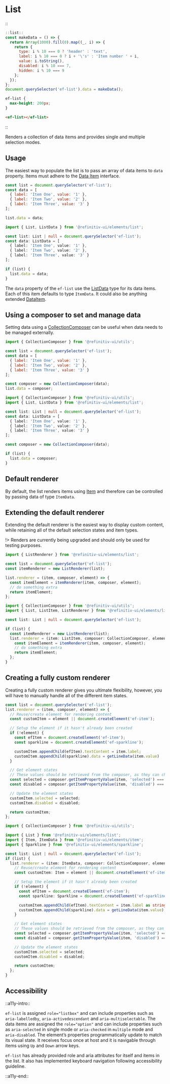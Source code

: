 <!--
type: page
title: List
location: ./elements/list
layout: default
language_tabs: [javascript, typescript]
-->

# List

::
```javascript
::list::
const makeData = () => {
  return Array(1000).fill(0).map((_, i) => {
    return {
      type: i % 10 === 0 ? 'header' : 'text',
      label: i % 10 === 0 ? i + '\'s' : 'Item number ' + i,
      value: i.toString(),
      disabled: i % 10 === 7,
      hidden: i % 10 === 9
    };
  });
};
document.querySelector('ef-list').data = makeData();
```
```css
ef-list {
  max-height: 200px;
}
```
```html
<ef-list></ef-list>
```
::

Renders a collection of data items and provides single and multiple selection modes.

## Usage

The easiest way to populate the list is to pass an array of data items to `data` property. Items must adhere to the [Data Item](./custom-components/utils/data-management#data-item) interface.

```javascript
const list = document.querySelector('ef-list');
const data = [
  { label: 'Item One', value: '1' },
  { label: 'Item Two', value: '2' },
  { label: 'Item Three', value: '3' }
];

list.data = data;
```

```typescript
import { List, ListData } from '@refinitiv-ui/elements/list';

const list: List | null = document.querySelector('ef-list');
const data: ListData = [
  { label: 'Item One', value: '1' },
  { label: 'Item Two', value: '2' },
  { label: 'Item Three', value: '3' }
];

if (list) {
  list.data = data;
}
```

The `data` property of the `ef-list` use the [ListData](https://github.com/Refinitiv/refinitiv-ui/blob/v7/packages/elements/src/list/helpers/types.ts) type for its data items. Each of this item defaults to type `ItemData`. It could also be anything extended [DataItem](./custom-components/utils/data-management#data-item).

## Using a composer to set and manage data

Setting data using a [CollectionComposer](./custom-components/utils/data-management#collection-composer) can be useful when data needs to be managed externally.

```javascript
import { CollectionComposer } from '@refinitiv-ui/utils';

const list = document.querySelector('ef-list');
const data = [
  { label: 'Item One', value: '1' },
  { label: 'Item Two', value: '2' },
  { label: 'Item Three', value: '3' }
];

const composer = new CollectionComposer(data);
list.data = composer;
```

```typescript
import { CollectionComposer } from '@refinitiv-ui/utils';
import { List, ListData } from '@refinitiv-ui/elements/list';

const list: List | null = document.querySelector('ef-list');
const data: ListData = [
  { label: 'Item One', value: '1' },
  { label: 'Item Two', value: '2' },
  { label: 'Item Three', value: '3' }
];

const composer = new CollectionComposer(data);

if (list) {
  list.data = composer;
}
```

## Default renderer

By default, the list renders items using [Item](./elements/item) and therefore can be controlled by passing data of type `ItemData`.

## Extending the default renderer

Extending the default renderer is the easiest way to display custom content, while retaining all of the default selection states and item types.

!> Renders are currently being upgraded and should only be used for testing purposes.

```javascript
import { ListRenderer } from '@refinitiv-ui/elements/list';

const list = document.querySelector('ef-list');
const itemRenderer = new ListRenderer(list);

list.renderer = (item, composer, element) => {
  const itemElement = itemRenderer(item, composer, element);
  // do something extra
  return itemElement;
};
```

```typescript
import { CollectionComposer } from '@refinitiv-ui/utils';
import { List, ListItem, ListRenderer } from '@refinitiv-ui/elements/list';

const list: List | null = document.querySelector('ef-list');

if (list) {
  const itemRenderer = new ListRenderer(list);
  list.renderer = (item: ListItem, composer: CollectionComposer, element: HTMLElement) => {
    const itemElement = itemRenderer(item, composer, element);
    // do something extra
    return itemElement;
  };
}
```

## Creating a fully custom renderer

Creating a fully custom renderer gives you ultimate flexibility, however, you will have to manually handle all of the different item states.

```javascript
const list = document.querySelector('ef-list');
list.renderer = (item, composer, element) => {
  // Reuse/create element for rendering content
  const customItem = element || document.createElement('ef-item');

  // Setup the element if it hasn't already been created
  if (!element) {
    const efItem = document.createElement('ef-item');
    const sparkline = document.createElement('ef-sparkline');

    customItem.appendChild(efItem).textContent = item.label;
    customItem.appendChild(sparkline).data = getLineData(item.value)
  }

  // Get element states
  // These values should be retrieved from the composer, as they can change.
  const selected = composer.getItemPropertyValue(item, 'selected') === true;
  const disabled = composer.getItemPropertyValue(item, 'disabled') === true;

  // Update the element states
  customItem.selected = selected;
  customItem.disabled = disabled;

  return customItem;
};
```
```typescript
import { CollectionComposer } from '@refinitiv-ui/utils';

import { List } from '@refinitiv-ui/elements/list';
import { Item, ItemData } from '@refinitiv-ui/elements/item';
import { Sparkline } from '@refinitiv-ui/elements/sparkline';

const list: List | null = document.querySelector('ef-list');
if (list) {
  list.renderer = (item: ItemData, composer: CollectionComposer, element?: Item | undefined) => {
    // Reuse/create element for rendering content
    const customItem: Item = element || document.createElement('ef-item');

    // Setup the element if it hasn't already been created
    if (!element) {
      const efItem = document.createElement('ef-item');
      const sparkline: Sparkline = document.createElement('ef-sparkline');

      customItem.appendChild(efItem).textContent = item.label as string;
      customItem.appendChild(sparkline).data = getLineData(item.value);
    }

    // Get element states
    // These values should be retrieved from the composer, as they can change.
    const selected = composer.getItemPropertyValue(item, 'selected') === true;
    const disabled = composer.getItemPropertyValue(item, 'disabled') === true;

    // Update the element states
    customItem.selected = selected;
    customItem.disabled = disabled;

    return customItem;
  };
}

```

## Accessibility
::a11y-intro::

`ef-list` is assigned `role="listbox"` and can include properties such as `aria-labelledby`, `aria-activedescendant` and `aria-multiselectable`. The data items are assigned the `role="option"` and can include properties such as `aria-selected` in single mode or `aria-checked` in `multiple` mode and `aria-disabled`. The element’s properties programmatically update to match its visual state. It receives focus once at host and it is navigable through items using `Up` and `Down` arrow keys.

`ef-list` has already provided role and aria attributes for itself and items in the list. It also has implemented keyboard navigation following accessibility guideline.

::a11y-end::
